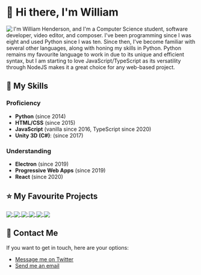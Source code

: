# 👋 Hi there, I'm William
<img align="left" src="https://github-readme-stats.vercel.app/api?username=w-henderson">
I'm William Henderson, and I'm a Computer Science student, software developer, video editor, and composer. I've been programming since I was eight and used Python since I was ten. Since then, I've become familiar with several other languages, along with honing my skills in Python. Python remains my favourite language to work in due to its unique and efficient syntax, but I am starting to love JavaScript/TypeScript as its versatility through NodeJS makes it a great choice for any web-based project.

## 🔑 My Skills

### Proficiency
- **Python** (since 2014)
- **HTML/CSS** (since 2015)
- **JavaScript** (vanilla since 2016, TypeScript since 2020)
- **Unity 3D (C#)**: (since 2017)

### Understanding
- **Electron** (since 2019)
- **Progressive Web Apps** (since 2019)
- **React** (since 2020)

## ⭐ My Favourite Projects

<a href="https://github.com/w-henderson/TidesX">
  <img align="center" src="https://github-readme-stats.vercel.app/api/pin/?username=w-henderson&repo=TidesX" />
</a>
<a href="https://github.com/w-henderson/Othello">
  <img align="center" src="https://github-readme-stats.vercel.app/api/pin/?username=w-henderson&repo=Othello" />
</a>
<a href="https://github.com/w-henderson/Unlimited-YouTube-Search">
  <img align="center" src="https://github-readme-stats.vercel.app/api/pin/?username=w-henderson&repo=Unlimited-YouTube-Search" />
</a>
<a href="https://github.com/w-henderson/EMC-Solar-Sailors">
  <img align="center" src="https://github-readme-stats.vercel.app/api/pin/?username=w-henderson&repo=EMC-Solar-Sailors" />
</a>
<a href="https://github.com/w-henderson/FreeTube-Music">
  <img align="center" src="https://github-readme-stats.vercel.app/api/pin/?username=w-henderson&repo=FreeTube-Music" />
</a>
<a href="https://github.com/w-henderson/AIR">
  <img align="center" src="https://github-readme-stats.vercel.app/api/pin/?username=w-henderson&repo=AIR" />
</a>

## 💬 Contact Me
If you want to get in touch, here are your options:
- [Message me on Twitter](https://twitter.com/realcooltomato)
- [Send me an email](mailto:william-henderson@outlook.com)
